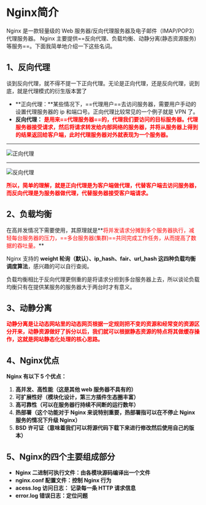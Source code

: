 # Nginx简介

Nginx 是一款轻量级的 Web 服务器/反向代理服务器及电子邮件（IMAP/POP3）代理服务器。 Nginx 主要提供==反向代理、负载均衡、动静分离(静态资源服务)等服务==。下面我简单地介绍一下这些名词。



## 1、反向代理

谈到反向代理，就不得不提一下正向代理。无论是正向代理，还是反向代理，说到底，就是代理模式的衍生版本罢了

- **正向代理：**某些情况下，==代理用户==去访问服务器，需要用户手动的设置代理服务器的 ip 和端口号。正向代理比较常见的一个例子就是 VPN 了。
- **反向代理：** **<font color='red'>是用来==代理服务器==的，代理我们要访问的目标服务器。代理服务器接受请求，然后将请求转发给内部网络的服务器，并将从服务器上得到的结果返回给客户端，此时代理服务器对外就表现为一个服务器。</font>**

------

![正向代理](/Users/jc/Documents/JavaNote/60925795.jpg)

------

![反向代理](/Users/jc/Documents/JavaNote/62563930.jpg)



**<font color='red'>所以，简单的理解，就是正向代理是为客户端做代理，代替客户端去访问服务器，而反向代理是为服务器做代理，代替服务器接受客户端请求。</font>**



## 2、负载均衡

在高并发情况下需要使用，其原理就是**<font color='red'>将并发请求分摊到多个服务器执行，减轻每台服务器的压力，==多台服务器(集群)==共同完成工作任务，从而提高了数据的吞吐量。</font>**

Nginx 支持的 **weight 轮询（默认）、ip_hash、fair、url_hash 这四种负载均衡调度算法**，感兴趣的可以自行查阅。

负载均衡相比于反向代理更侧重的是将请求分担到多台服务器上去，所以谈论负载均衡只有在提供某服务的服务器大于两台时才有意义。



## 3、动静分离

**<font color='red'>动静分离是让动态网站里的动态网页根据一定规则把不变的资源和经常变的资源区分开来，动静资源做好了拆分以后，我们就可以根据静态资源的特点将其做缓存操作，这就是网站静态化处理的核心思路。</font>**



## 4、Nginx优点

**Nginx 有以下 5 个优点：**

1. **高并发、高性能（这是其他 web 服务器不具有的）**
2. **可扩展性好（模块化设计，第三方插件生态圈丰富）**
3. **高可靠性（可以在服务器行持续不间断的运行数年）**
4. **热部署（这个功能对于 Nginx 来说特别重要，热部署指可以在不停止 Nginx 服务的情况下升级 Nginx）**
5. **BSD 许可证（意味着我们可以将源代码下载下来进行修改然后使用自己的版本）**



## 5、Nginx的四个主要组成部分

- **Nginx 二进制可执行文件：由各模块源码编译出一个文件**
- **nginx.conf 配置文件：控制 Nginx 行为**
- **acess.log 访问日志： 记录每一条 HTTP 请求信息**
- **error.log 错误日志：定位问题**
